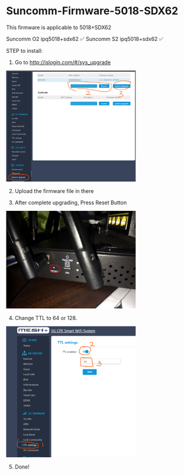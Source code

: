 # Suncomm-Firmware-5018-SDX62

This firmware is applicable to 5018+SDX62

Suncomm O2 ipq5018+sdx62 ✅
Suncomm S2 ipq5018+sdx62 ✅

STEP to install:

1. Go to http://islogin.com/#/sys_upgrade
<p align="left">
  <img src="https://github.com/afandiazmi/Suncomm-Firmware/blob/main/img/1.png" width="350" title="1">
</p>

2. Upload the firmware file in there

3. After complete upgrading, Press Reset Button
<p align="left">
  <img src="https://github.com/afandiazmi/Suncomm-Firmware/blob/main/img/2.jpg" width="350" title="2">
</p>

4. Change TTL to 64 or 128.
<p align="left">
  <img src="https://github.com/afandiazmi/Suncomm-Firmware/blob/main/img/3.png" width="350" title="3">
</p>

5. Done!
